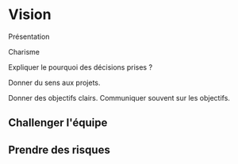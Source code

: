 # Vision

Présentation

Charisme


Expliquer le pourquoi des décisions prises ?

Donner du sens aux projets.

Donner des objectifs clairs. Communiquer souvent sur les objectifs.


## Challenger l'équipe


## Prendre des risques

